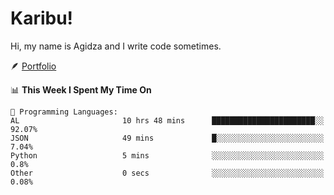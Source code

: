 # Karibu!
Hi, my name is Agidza and I write code sometimes.

🪶 [Portfolio](https://lynnagidza.github.io/)

<!--START_SECTION:waka-->
📊 **This Week I Spent My Time On** 

```text
💬 Programming Languages: 
AL                       10 hrs 48 mins      ███████████████████████░░   92.07% 
JSON                     49 mins             █░░░░░░░░░░░░░░░░░░░░░░░░   7.04% 
Python                   5 mins              ░░░░░░░░░░░░░░░░░░░░░░░░░   0.8% 
Other                    0 secs              ░░░░░░░░░░░░░░░░░░░░░░░░░   0.08%

```


<!--END_SECTION:waka-->
